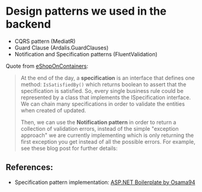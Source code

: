 # Design patterns we used in the backend

- CQRS pattern (MediatR)
- Guard Clause (Ardalis.GuardClauses)
- Notification and Specification patterns (FluentValidation)

Quote from [eShopOnContainers](https://github.com/dotnet-architecture/eShopOnContainers/issues/26):

> At the end of the day, a **specification** is an interface that defines one method: `IsSatisfiedBy()` which returns boolean to assert that the specification is satisfied. So, every single business rule could be represented by a class that implements the ISpecification interface. We can chain many specifications in order to validate the entities when created of updated.
> 
> Then, we can use the **Notification pattern** in order to return a collection of validation errors, instead of the simple "exception approach" we are currently implementing which is only returning the first exception you get instead of all the possible errors.
For example, see these blog post for further details:

## References:
- Specification pattern implementation: [ASP.NET Boilerplate by Osama94](https://github.com/Osama94/aspnetboilerplate/blob/e88a01b3684f68575099de48d6ee01fe5c7ef9a3/src/Abp/Specifications/Specification.cs)
